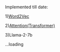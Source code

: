 Implemented till date:

1)[Word2Vec](https://github.com/hello979/Word2Vec_Scratch)

2)[Attention(Transformer)](https://github.com/hello979/Attention-Implement)

3)Llama-2-7b

...loading
